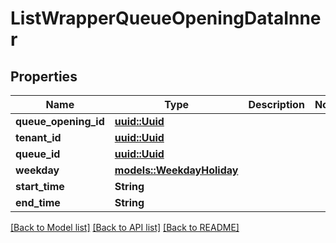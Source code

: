 # ListWrapperQueueOpeningDataInner

## Properties

Name | Type | Description | Notes
------------ | ------------- | ------------- | -------------
**queue_opening_id** | [**uuid::Uuid**](uuid::Uuid.md) |  | 
**tenant_id** | [**uuid::Uuid**](uuid::Uuid.md) |  | 
**queue_id** | [**uuid::Uuid**](uuid::Uuid.md) |  | 
**weekday** | [**models::WeekdayHoliday**](WeekdayHoliday.md) |  | 
**start_time** | **String** |  | 
**end_time** | **String** |  | 

[[Back to Model list]](../README.md#documentation-for-models) [[Back to API list]](../README.md#documentation-for-api-endpoints) [[Back to README]](../README.md)


